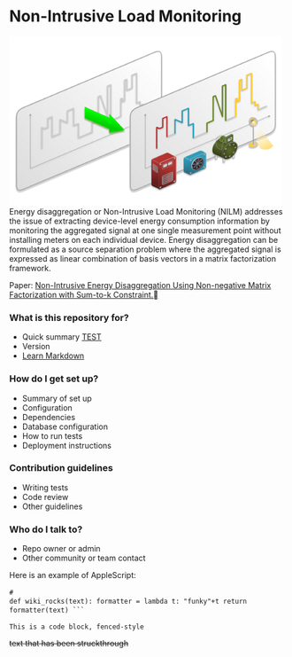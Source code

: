 # Non-Intrusive Load Monitoring #
![LD](/LD.png)
Energy disaggregation or Non-Intrusive Load Monitoring (NILM) addresses the issue of extracting device-level energy consumption information by monitoring the aggregated signal at one single measurement point without installing meters on each individual device. Energy disaggregation can be formulated as a source separation problem where the aggregated signal is expressed as linear combination of basis vectors in a matrix factorization framework.

Paper: 
[Non-Intrusive Energy Disaggregation Using Non-negative Matrix Factorization with Sum-to-k Constraint.](http://ieeexplore.ieee.org/abstract/document/7835299/)


### What is this repository for? ###

* Quick summary [TEST](/test.txt)
* Version
* [Learn Markdown](https://bitbucket.org/tutorials/markdowndemo)

### How do I get set up? ###

* Summary of set up
* Configuration
* Dependencies
* Database configuration
* How to run tests
* Deployment instructions

### Contribution guidelines ###

* Writing tests
* Code review
* Other guidelines

### Who do I talk to? ###

* Repo owner or admin
* Other community or team contact

<p>Here is an example of AppleScript:</p>

```
#
def wiki_rocks(text): formatter = lambda t: "funky"+t return formatter(text) ```

```

~~~~
This is a code block, fenced-style
~~~~

~~text that has been struckthrough~~
